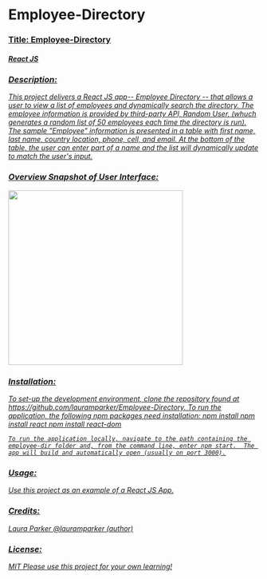 # Employee-Directory

<h3><u>Title: Employee-Directory<u></h3>
<h5><i>React JS<i></h5>

<h3>Description:</h3> 
    This project delivers a React JS app-- Employee Directory -- that allows a user to view a list of employees and dynamically search the directory.  The employee information is provided by third-party API, Random User, (whuch generates a random list of 50 employees each time the directory is run).
    The sample "Employee" information is presented in a table with first name, last name, country location, phone, cell, and email.  At the bottom of the table, the user can enter part of a name and the list will dynamically update to match the user's input.


<h3>Overview Snapshot of User Interface:</h3> 

<p>
    <img src="images/directoryREADME.png" width="350" height="350" />
</p>


<h3>Installation:</h3>
    To set-up the development environment, clone the repository found at https://github.com/lauramparker/Employee-Directory. To run the application, the following npm packages need installation:
   npm install
   npm install react
   npm install react-dom
    
    To run the application locally, navigate to the path containing the employee-dir folder and, from the command line, enter npm start.  The app will build and automatically open (usually on port 3000).
    
  



<h3>Usage:</h3>
    Use this project as an example of a React JS App.

<h3>Credits:</h3> Laura Parker @lauramparker (author)

<h3>License:</h3> MIT   <i>Please use this project for your own learning!</i> 
